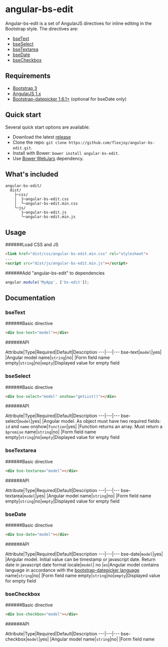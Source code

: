 # angular-bs-edit
Angular-bs-edit is a set of AngularJS directives for inline editing in the Bootstrap style. The directives are:

- [bseText](#bseText)
- [bseSelect](#bseSelect)
- [bseTextarea](#bseTextarea)
- [bseDate](#bseDate)
- [bseCheckbox](#bseCheckbox)  

## Requirements
- [Bootstrap 3](http://getbootstrap.com/)
- [AngularJS 1.x](https://angularjs.org/)
- [Bootstrap-datepicker 1.6.1+](https://github.com/eternicode/bootstrap-datepicker) (optional for bseDate only)

## Quick start
Several quick start options are available:

- Download the latest [release](https://github.com/flexjoy/angular-bs-edit/archive/master.zip)
- Clone the repo: `git clone https://github.com/flexjoy/angular-bs-edit.git`.
- Install with Bower: `bower install angular-bs-edit`.
- Use [Bower WebJars](http://www.webjars.org/bower) dependency.

## What's included
```
angular-bs-edit/
  dist/
    ├─css/
  	│  ├─angular-bs-edit.css
  	│  └─angular-bs-edit.min.css
    └─js/
       ├─angular-bs-edit.js
       └─angular-bs-edit.min.js
```
## Usage
######Load CSS and JS
```html
<link href="dist/css/angular-bs-edit.min.css" rel="stylesheet">
...
<script src="dist/js/angular-bs-edit.min.js"></script>
```
######Add "angular-bs-edit" to dependencies 
```js
angular.module('MyApp', ['bs-edit']);
```
## Documentation
### bseText
######Basic directive
```html
<div bse-text="model"></div>
```
######API

Attribute|Type|Required|Default|Description
---|---|---
bse-text|`model`|yes| |Angular model
name|`string`|no| |Form field name
empty|`string`|no|`empty`|Displayed value for empty field

### bseSelect
######Basic directive
```html
<div bse-select="model" onshow="getList()"></div>
```
######API

Attribute|Type|Required|Default|Description
---|---|---
bse-select|`model`|yes| |Angular model. As object must have two required fields: `id` and `name` 
onshow|`function`|yes| |Function returns an array. Must return a `$promise`
name|`string`|no| |Form field name
empty|`string`|no|`empty`|Displayed value for empty field

### bseTextarea
######Basic directive
```html
<div bse-textarea="model"></div>
```
######API

Attribute|Type|Required|Default|Description
---|---|---
bse-textarea|`model`|yes| |Angular model
name|`string`|no| |Form field name
empty|`string`|no|`empty`|Displayed value for empty field

### bseDate
######Basic directive
```html
<div bse-date="model"></div>
```
######API

Attribute|Type|Required|Default|Description
---|---|---
bse-date|`model`|yes| |Angular model. Initial value can be timestamp or javascript date. Return date in javascript date format
locale|`model`| no |`en`|Angular model contains language in accordance with the [bootstrap-datepicker language](https://bootstrap-datepicker.readthedocs.io/en/stable/options.html#language)
name|`string`|no| |Form field name
empty|`string`|no|`empty`|Displayed value for empty field

### bseCheckbox
######Basic directive
```html
<div bse-checkbox="model"></div>
```
######API

Attribute|Type|Required|Default|Description
---|---|---
bse-checkbox|`model`|yes| |Angular model
name|`string`|no| |Form field name
